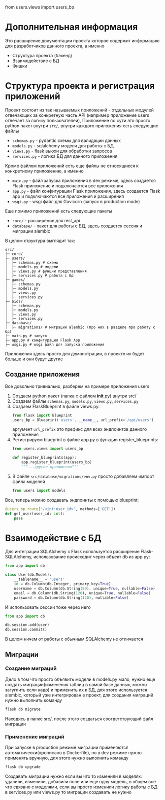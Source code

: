 from users.views import users_bp

# Дополнительная информация

Это расширение документации проекта которое содержит информацию для разработчиков данного проекта, а именно

- Структура проекта (бэкенд)
- Взаимодействие с БД
- Фишки


# Структура проекта и регистрация приложений

Проект состоит из так называемых приложений - отдельных модулей отвечающих за конкретную часть API (например приложение users отвечает за логику пользователей), Приложение по сути это просто python пакет внутри `src/`, внутри каждого приложения есть следующие файлы

- `schemas.py` - pydantic схемы для валидации данных
- `models.py` - sqlalchemy модели для работы с БД
- `views.py` - flask вьюхи для обработки запросов
- `services.py` - логика БД для данного приложения

Кроме файлом приложений есть еще файлы не относящиеся к конкретному приложению, а именно
- `main.py` - файл запуска приложения в dev режиме, здесь создается Flask приложение и подключаются все приложения
- `app.py` - файл конфигурации Flask приложения, здесь создается Flask app и подключаются все приложения и расширения
- `wsgi.py` - wsgi файл для Guvicorn (запуск в production mode)

Еще помимо приложений есть следующие пакеты
- `core/` - расширение для rest_api
- `database/` - пакет для работы с БД, здесь создается сессия и миграции alembic

В целом структура выглядит так:
```
src/
├─ core/
├─ users/
│  ├─ schemas.py # схемы
│  ├─ models.py # модели
│  ├─ views.py # фунции представления
│  ├─ services.py # работа с бд
├─ games/
│  ├─ schemas.py
│  ├─ models.py
│  ├─ views.py
│  ├─ services.py
├─ bids/
│  ├─ schemas.py
│  ├─ models.py
│  ├─ views.py
│  ├─ services.py
├─ database/
│  ├─ migrations/ # миграции alembic (про них в разделе про работу с бд)
├─ main.py # запуск
├─ app.py # конфигурация Flask App
├─ wsgi.py # wsgi файл для запуска приложения
```
Приложения здесь просто для демонстрации, в проекте их будет больше и они будут другие

## Создание приложения
Все довольно тривиально, разберем на примере приложения users
1. Создаем python пакет (папка с файлом __init__.py) внутри src/
2. Создаем файлы `schemas.py`, `models.py`, `views.py`, `services.py`
3. Создаем FlaskBlueprint в файле views.py: 
    ```python
    from flask import Blueprint
    users_bp = Blueprint('users', __name__, url_prefix='/api/users')
    ```
   аргумент `url_prefix` это префикс для всех эндпоинтов данного приложения
4. Регистрируем blueprint в файле app.py в функции register_blueprints:
    ```python
    from users.views import users_bp
   
    def register_blueprints(app):
        app.register_blueprint(users_bp)
        """...другие приложения"""
    ```
5. В файле `src/database/migrations/env.py` просто добавляем импорт файла моделей
    ```python
    from users import models
    ```

Все, теперь можно создавать эндпоинты с помощью blueprint:
```python
@users_bp.route('/<int:user_id>', methods=['GET'])
def get_user(user_id: int):
    pass
```

# Взаимодействие с БД
Для интеграции SQLAlchemy с Flask используется расширение Flask-SQLAlchemy, использование происходит через объект db из app.py:
```python
from app import db

class User(db.Model):
    __tablename__ = 'users'
    id = db.Column(db.Integer, primary_key=True)
    username = db.Column(db.String(80), unique=True, nullable=False)
    email = db.Column(db.String(120), unique=True, nullable=False)
    password = db.Column(db.String(120), nullable=False)
```

И использовать сессии тоже через него
```python
from app import db

db.session.add(user)
db.session.commit()
```
В целом ничем от работы с обычным SQLAlchemy не отличается

## Миграции

### Создание миграций
Дело в том что просто объявить модели в models.py мало, нужно еще создать миграции(изменения таблиц в самой базе данных, можно загуглить если надо) и применить их к БД, для этого используется alembic, который уже интегрирован в проект, для создания миграций нужно выполнить команду
```bash
flask db migrate
```
Находясь в папке src/, после этого создаться соответствующий файл миграции

### Применение миграций
При запуске в production режиме миграции применяются автоматически(прописано в Dockerfile), но в dev режиме нужно применять вручную, для этого нужно выполнить команду
```bash
flask db upgrade
```

Создавать миграции нужно если вы что то изменили в моделях: удалили, изменили, добавили поле или еще одну модель, в общем все что связано с моделями, если вы просто изменили логику работы с БД в services.py или views.py то миграции создавать не нужно
